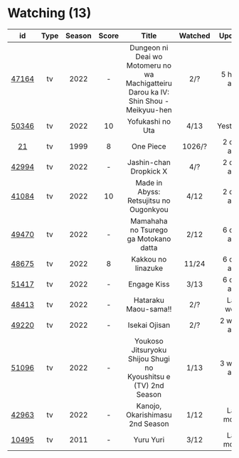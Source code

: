 # Watching (13)

|                      id                      | Type | Season | Score |                                         Title                                        | Watched |   Updated   | Start Date |
| :------------------------------------------: | :--: | :----: | :---: | :----------------------------------------------------------------------------------: | :-----: | :---------: | :--------: |
| [47164](https://myanimelist.net/anime/47164) |  tv  |  2022  |   -   | Dungeon ni Deai wo Motomeru no wa Machigatteiru Darou ka IV: Shin Shou - Meikyuu-hen |   2/?   | 5 hours ago | 07/22/2022 |
| [50346](https://myanimelist.net/anime/50346) |  tv  |  2022  |   10  |                                   Yofukashi no Uta                                   |   4/13  |  Yesterday  | 07/08/2022 |
|    [21](https://myanimelist.net/anime/21)    |  tv  |  1999  |   8   |                                       One Piece                                      |  1026/? |  2 days ago | 01/01/2014 |
| [42994](https://myanimelist.net/anime/42994) |  tv  |  2022  |   -   |                                Jashin-chan Dropkick X                                |   4/?   |  2 days ago | 07/15/2022 |
| [41084](https://myanimelist.net/anime/41084) |  tv  |  2022  |   10  |                        Made in Abyss: Retsujitsu no Ougonkyou                        |   4/12  |  2 days ago | 07/06/2022 |
| [49470](https://myanimelist.net/anime/49470) |  tv  |  2022  |   -   |                         Mamahaha no Tsurego ga Motokano datta                        |   2/12  |  6 days ago | 07/08/2022 |
| [48675](https://myanimelist.net/anime/48675) |  tv  |  2022  |   8   |                                  Kakkou no Iinazuke                                  |  11/24  |  6 days ago | 04/25/2022 |
| [51417](https://myanimelist.net/anime/51417) |  tv  |  2022  |   -   |                                      Engage Kiss                                     |   3/13  |  6 days ago | 07/03/2022 |
| [48413](https://myanimelist.net/anime/48413) |  tv  |  2022  |   -   |                                 Hataraku Maou-sama!!                                 |   2/?   |  Last week  | 07/15/2022 |
| [49220](https://myanimelist.net/anime/49220) |  tv  |  2022  |   -   |                                     Isekai Ojisan                                    |   2/?   | 2 weeks ago | 07/08/2022 |
| [51096](https://myanimelist.net/anime/51096) |  tv  |  2022  |   -   |            Youkoso Jitsuryoku Shijou Shugi no Kyoushitsu e (TV) 2nd Season           |   1/13  | 3 weeks ago | 07/05/2022 |
| [42963](https://myanimelist.net/anime/42963) |  tv  |  2022  |   -   |                            Kanojo, Okarishimasu 2nd Season                           |   1/12  |  Last month | 07/02/2022 |
| [10495](https://myanimelist.net/anime/10495) |  tv  |  2011  |   -   |                                       Yuru Yuri                                      |   3/12  |  Last month | 06/30/2022 |